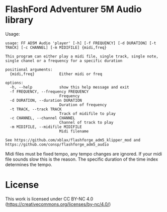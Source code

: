 # FlashFord Adventurer 5M Audio library

Usage:

```
usage: FF AD5M Audio 'player' [-h] [-f FREQUENCY] [-d DURATION] [-t TRACK] [-c CHANNEL] [-m MIDIFILE] {midi,freq}

This program can either play a midi file, single track, single note, single chanel or a frequency for a specific duration

positional arguments:
  {midi,freq}           Either midi or freq

options:
  -h, --help            show this help message and exit
  -f FREQUENCY, --frequency FREQUENCY
                        Frequency
  -d DURATION, --duration DURATION
                        Duration of frequency
  -t TRACK, --track TRACK
                        Track of midifile to play
  -c CHANNEL, --channel CHANNEL
                        Channel of track to play
  -m MIDIFILE, --midifile MIDIFILE
                        Midi filename

See https://github.com/xblax/flashforge_adm5_klipper_mod and https://github.com/consp/flashforge_adm5_audio
```

Midi files must be fixed tempo, any tempo changes are ignored. If your midi file sounds slow this is the reason. The specific duration of the time index determines the tempo.

# License

This work is licensed under CC BY-NC 4.0 (https://creativecommons.org/licenses/by-nc/4.0/)
